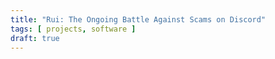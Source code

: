 ```yaml
---
title: "Rui: The Ongoing Battle Against Scams on Discord"
tags: [ projects, software ]
draft: true
---
```

